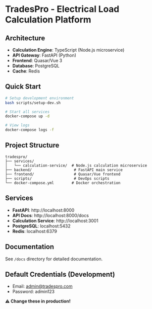 # TradesPro - Electrical Load Calculation Platform

## Architecture

- **Calculation Engine**: TypeScript (Node.js microservice)
- **API Gateway**: FastAPI (Python)
- **Frontend**: Quasar/Vue 3
- **Database**: PostgreSQL
- **Cache**: Redis

## Quick Start

```bash
# Setup development environment
bash scripts/setup-dev.sh

# Start all services
docker-compose up -d

# View logs
docker-compose logs -f
```

## Project Structure

```
tradespro/
├── services/
│   └── calculation-service/  # Node.js calculation microservice
├── backend/                   # FastAPI main service
├── frontend/                  # Quasar/Vue frontend
├── scripts/                   # DevOps scripts
└── docker-compose.yml        # Docker orchestration
```

## Services

- **FastAPI**: http://localhost:8000
- **API Docs**: http://localhost:8000/docs
- **Calculation Service**: http://localhost:3001
- **PostgreSQL**: localhost:5432
- **Redis**: localhost:6379

## Documentation

See `/docs` directory for detailed documentation.

## Default Credentials (Development)

- Email: admin@tradespro.com
- Password: admin123

**⚠️ Change these in production!**
